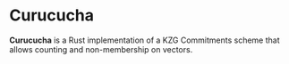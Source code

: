 # Curucucha

**Curucucha** is a Rust implementation of a KZG Commitments scheme that allows counting and non-membership on vectors.
